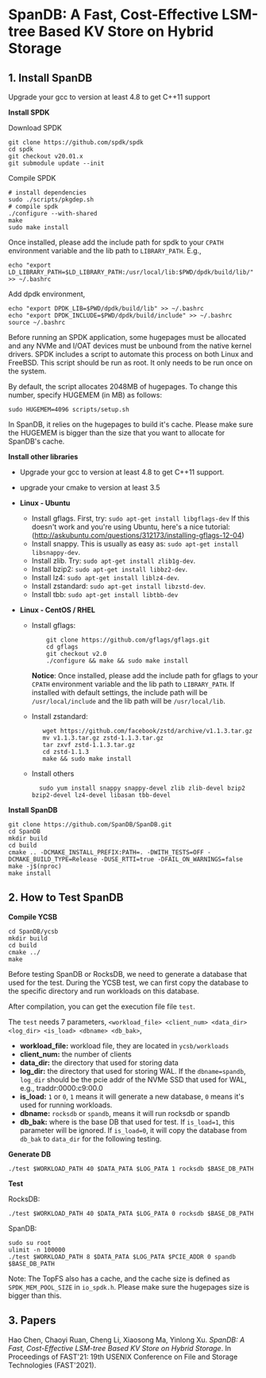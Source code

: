 

# SpanDB: A Fast, Cost-Effective LSM-tree Based KV Store on Hybrid Storage



## 1. Install SpanDB

Upgrade your gcc to version at least 4.8 to get C++11 support


**Install SPDK**

Download SPDK

```
git clone https://github.com/spdk/spdk
cd spdk
git checkout v20.01.x
git submodule update --init
```

Compile SPDK

```
# install dependencies
sudo ./scripts/pkgdep.sh
# compile spdk
./configure --with-shared
make
sudo make install
```

Once installed, please add the include path for spdk to your `CPATH` environment variable and the lib path to `LIBRARY_PATH`. E.g.,

```
echo "export LD_LIBRARY_PATH=$LD_LIBRARY_PATH:/usr/local/lib:$PWD/dpdk/build/lib/" >> ~/.bashrc
```

Add dpdk environment,

```
echo "export DPDK_LIB=$PWD/dpdk/build/lib" >> ~/.bashrc
echo "export DPDK_INCLUDE=$PWD/dpdk/build/include" >> ~/.bashrc
source ~/.bashrc 
```


Before running an SPDK application, some hugepages must be allocated and any NVMe and I/OAT devices must be unbound from the native kernel drivers. SPDK includes a script to automate this process on both Linux and FreeBSD. This script should be run as root. It only needs to be run once on the system.

By default, the script allocates 2048MB of hugepages. To change this number, specify HUGEMEM (in MB) as follows:
```
sudo HUGEMEM=4096 scripts/setup.sh
```

In SpanDB, it relies on the hugepages to build it's cache. Please make sure the HUGEMEM is bigger than the size that you want to allocate for SpanDB's cache.


**Install other libraries**

* Upgrade your gcc to version at least 4.8 to get C++11 support.

* upgrade your cmake to version at least 3.5

* **Linux - Ubuntu**
    * Install gflags. First, try: `sudo apt-get install libgflags-dev`
      If this doesn't work and you're using Ubuntu, here's a nice tutorial:
      (http://askubuntu.com/questions/312173/installing-gflags-12-04)
    * Install snappy. This is usually as easy as:
      `sudo apt-get install libsnappy-dev`.
    * Install zlib. Try: `sudo apt-get install zlib1g-dev`.
    * Install bzip2: `sudo apt-get install libbz2-dev`.
    * Install lz4: `sudo apt-get install liblz4-dev`.
    * Install zstandard: `sudo apt-get install libzstd-dev`.
    * Install tbb: `sudo apt-get install libtbb-dev`


* **Linux - CentOS / RHEL**
    * Install gflags:

              git clone https://github.com/gflags/gflags.git
              cd gflags
              git checkout v2.0
              ./configure && make && sudo make install

      **Notice**: Once installed, please add the include path for gflags to your `CPATH` environment variable and the
      lib path to `LIBRARY_PATH`. If installed with default settings, the include path will be `/usr/local/include`
      and the lib path will be `/usr/local/lib`.

    * Install zstandard:

             wget https://github.com/facebook/zstd/archive/v1.1.3.tar.gz
             mv v1.1.3.tar.gz zstd-1.1.3.tar.gz
             tar zxvf zstd-1.1.3.tar.gz
             cd zstd-1.1.3
             make && sudo make install

    * Install others

            sudo yum install snappy snappy-devel zlib zlib-devel bzip2 bzip2-devel lz4-devel libasan tbb-devel


**Install SpanDB**

```
git clone https://github.com/SpanDB/SpanDB.git
cd SpanDB
mkdir build
cd build
cmake .. -DCMAKE_INSTALL_PREFIX:PATH=. -DWITH_TESTS=OFF -DCMAKE_BUILD_TYPE=Release -DUSE_RTTI=true -DFAIL_ON_WARNINGS=false
make -j$(nproc)
make install
```


## 2. How to Test SpanDB

**Compile YCSB**

```
cd SpanDB/ycsb
mkdir build
cd build
cmake ../
make
```

Before testing SpanDB or RocksDB, we need to generate a database that used for the test. During the YCSB test, we can first copy the database to the specific directory and run workloads on this database.

After compilation, you can get the execution file file `test`.

The `test` needs 7 parameters, `<workload_file> <client_num> <data_dir> <log_dir> <is_load> <dbname> <db_bak>`,
* **workload_file:** workload file, they are located in `ycsb/workloads`
* **client_num:** the number of clients
* **data_dir:** the directory that used for storing data
* **log_dir:** the directory that used for storing WAL. If the `dbname=spandb`, `log_dir` should be the pcie addr of the NVMe SSD that used for WAL, e.g., traddr:0000:c9:00.0
* **is_load:** `1` or `0`, `1` means it will generate a new database, `0` means it's used for running workloads.
* **dbname:** `rocksdb` or `spandb`, means it will run rocksdb or spandb 
* **db_bak:** where is the base DB that used for test. If `is_load=1`, this parameter will be ignored. If `is_load=0`, it will copy the database from `db_bak` to `data_dir` for the following testing.


**Generate DB**

```
./test $WORKLOAD_PATH 40 $DATA_PATA $LOG_PATA 1 rocksdb $BASE_DB_PATH
```

**Test**


RocksDB:

```
./test $WORKLOAD_PATH 40 $DATA_PATA $LOG_PATA 0 rocksdb $BASE_DB_PATH
```

SpanDB:

```
sudo su root
ulimit -n 100000
./test $WORKLOAD_PATH 8 $DATA_PATA $LOG_PATA $PCIE_ADDR 0 spandb $BASE_DB_PATH
```

Note: The TopFS also has a cache, and the cache size is defined as `SPDK_MEM_POOL_SIZE` in `io_spdk.h`. Please make sure the hugepages size is bigger than this.



## 3. Papers

Hao Chen, Chaoyi Ruan, Cheng Li, Xiaosong Ma, Yinlong Xu. *SpanDB: A Fast, Cost-Effective LSM-tree Based KV Store on Hybrid Storage*. In Proceedings of FAST'21: 19th USENIX Conference on File and Storage Technologies (FAST'2021).



